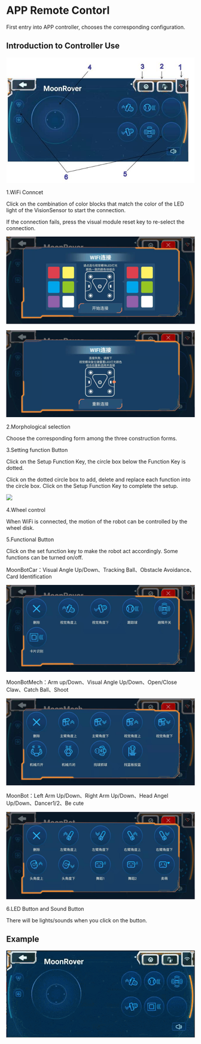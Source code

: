 # APP Remote Contorl

First entry into APP controller, chooses the corresponding configuration.

## Introduction to Controller Use

![](./images/MoonBot_App_C.jpg)

1.WiFi Conncet

Click on the combination of color blocks that match the color of the LED light of the VisionSensor to start the connection.

If the connection fails, press the visual module reset key to re-select the connection.

![](./images/MoonBot_App_C1.jpg)

![](./images/MoonBot_App_C2.jpg)

2.Morphological selection

Choose the corresponding form among the three construction forms.

3.Setting function Button

Click on the Setup Function Key, the circle box below the Function Key is dotted. 

Click on the dotted circle box to add, delete and replace each function into the circle box. Click on the Setup Function Key to complete the setup.

![](./images/GIF_APP_Control0.gif)
 
4.Wheel control

When WiFi is connected, the motion of the robot can be controlled by the wheel disk.

5.Functional Button

Click on the set function key to make the robot act accordingly. Some functions can be turned on/off.

MoonBotCar：Visual Angle Up/Down、Tracking Ball、Obstacle Avoidance、Card Identification

![](./images/MoonBot_App_C6.jpg)

MoonBotMech：Arm up/Down、Visual Angle Up/Down、Open/Close Claw、Catch Ball、Shoot

![](./images/MoonBot_App_C7.jpg)

MoonBot：Left Arm Up/Down、Right Arm Up/Down、Head Angel Up/Down、Dancer1/2、Be cute

![](./images/MoonBot_App_C8.jpg)

6.LED Button and Sound Button

There will be lights/sounds when you click on the button.

## Example

![](./images/GIF_APP_Control1.gif)
